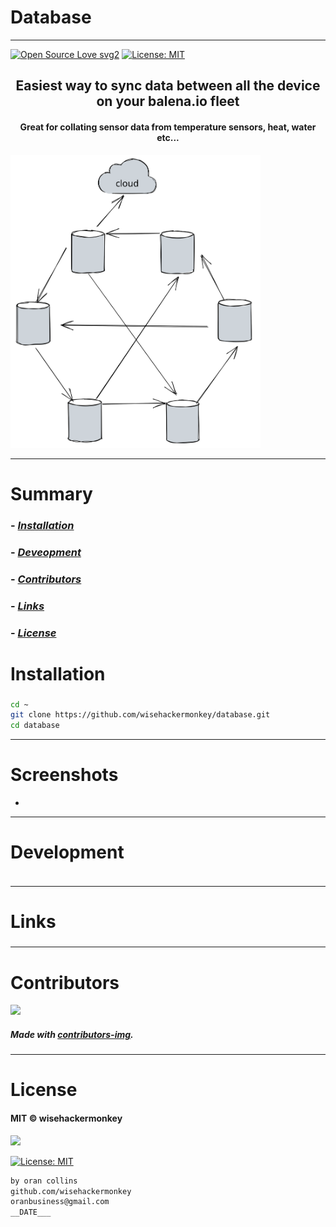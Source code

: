 # Database
----
[![Open Source Love svg2](https://badges.frapsoft.com/os/v2/open-source.svg?v=103)](https://github.com/ellerbrock/open-source-badges/)
[![License: MIT](https://img.shields.io/badge/License-MIT-yellow.svg)](https://opensource.org/licenses/MIT)




<h2 align="center">Easiest way to sync data between all the device on your balena.io fleet </h2>

<h4 align="center">Great for collating sensor data from temperature sensors, heat, water etc...</h4>
<img src="assets/diagram_v1.svg" width="400">

---


# Summary
### -  *[Installation](#Installation)*
### -  *[Deveopment](#For-developers)*
### -  *[Contributors](#Contributors)*
### -  *[Links](#Links)*
### -  *[License](#License)*













 
# Installation
### 
```bash
cd ~
git clone https://github.com/wisehackermonkey/database.git
cd database
```











 -----------------
# Screenshots
- <!-- <img src="NNNNNNNNNNNNN" width="400"> -->














-----------------
# Development
### 
```bash
```












 
---
# Links
### 
### 
### 
### 
### 












 -----------------
# Contributors

[![](https://contrib.rocks/image?repo=wisehackermonkey/database)](https://github.com/wisehackermonkey/database/graphs/contributors)

##### Made with [contributors-img](https://contrib.rocks).

-----------------


# License

#### MIT © wisehackermonkey
<img src="osi-logo.png" width="100">

[![License: MIT](https://img.shields.io/badge/License-MIT-yellow.svg)](https://opensource.org/licenses/MIT)
```bash
by oran collins
github.com/wisehackermonkey
oranbusiness@gmail.com
__DATE___
```
<!-- 

# Docker
### Build
```bash
cd ~
git clone https://github.com/wisehackermonkey/database.git
cd database
docker build -t wisehackermonkey/database:latest .  
```
### Run
```bash
docker run -it --rm --name wisehackermonkey/database:latest  
```
### Docker-compose
```bash
docker-compose build
docker-compose up 
```
# Publish Docker Image
```bash
docker build -t wisehackermonkey/database:latest .
docker login
docker push wisehackermonkey/database:latest
```
# Deploy on netlify
```
npm install netlify-cli -g
netlify login
netlify deploy
netlify deploy --prod
```
-->
